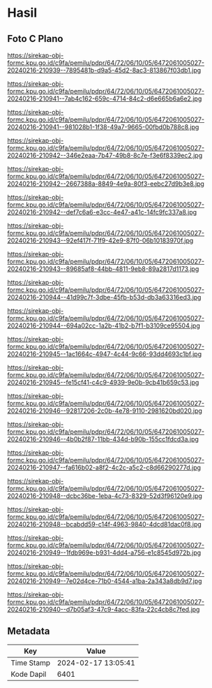 # Hasil

## Foto C Plano

https://sirekap-obj-formc.kpu.go.id/c9fa/pemilu/pdpr/64/72/06/10/05/6472061005027-20240216-210939--7895481b-d9a5-45d2-8ac3-813867f03db1.jpg

https://sirekap-obj-formc.kpu.go.id/c9fa/pemilu/pdpr/64/72/06/10/05/6472061005027-20240216-210941--7ab4c162-659c-4714-84c2-d6e665b6a6e2.jpg

https://sirekap-obj-formc.kpu.go.id/c9fa/pemilu/pdpr/64/72/06/10/05/6472061005027-20240216-210941--981028b1-1f38-49a7-9665-00fbd0b788c8.jpg

https://sirekap-obj-formc.kpu.go.id/c9fa/pemilu/pdpr/64/72/06/10/05/6472061005027-20240216-210942--346e2eaa-7b47-49b8-8c7e-f3e6f8339ec2.jpg

https://sirekap-obj-formc.kpu.go.id/c9fa/pemilu/pdpr/64/72/06/10/05/6472061005027-20240216-210942--2667388a-8849-4e9a-80f3-eebc27d9b3e8.jpg

https://sirekap-obj-formc.kpu.go.id/c9fa/pemilu/pdpr/64/72/06/10/05/6472061005027-20240216-210942--def7c6a6-e3cc-4e47-a41c-14fc9fc337a8.jpg

https://sirekap-obj-formc.kpu.go.id/c9fa/pemilu/pdpr/64/72/06/10/05/6472061005027-20240216-210943--92ef417f-71f9-42e9-87f0-06b10183970f.jpg

https://sirekap-obj-formc.kpu.go.id/c9fa/pemilu/pdpr/64/72/06/10/05/6472061005027-20240216-210943--89685af8-44bb-4811-9eb8-89a2817d1173.jpg

https://sirekap-obj-formc.kpu.go.id/c9fa/pemilu/pdpr/64/72/06/10/05/6472061005027-20240216-210944--41d99c7f-3dbe-45fb-b53d-db3a63316ed3.jpg

https://sirekap-obj-formc.kpu.go.id/c9fa/pemilu/pdpr/64/72/06/10/05/6472061005027-20240216-210944--694a02cc-1a2b-41b2-b7f1-b3109ce95504.jpg

https://sirekap-obj-formc.kpu.go.id/c9fa/pemilu/pdpr/64/72/06/10/05/6472061005027-20240216-210945--1ac1664c-4947-4c44-9c66-93dd4693c1bf.jpg

https://sirekap-obj-formc.kpu.go.id/c9fa/pemilu/pdpr/64/72/06/10/05/6472061005027-20240216-210945--fe15cf41-c4c9-4939-9e0b-9cb41b659c53.jpg

https://sirekap-obj-formc.kpu.go.id/c9fa/pemilu/pdpr/64/72/06/10/05/6472061005027-20240216-210946--92817206-2c0b-4e78-9110-2981620bd020.jpg

https://sirekap-obj-formc.kpu.go.id/c9fa/pemilu/pdpr/64/72/06/10/05/6472061005027-20240216-210946--4b0b2f87-11bb-434d-b90b-155cc1fdcd3a.jpg

https://sirekap-obj-formc.kpu.go.id/c9fa/pemilu/pdpr/64/72/06/10/05/6472061005027-20240216-210947--fa616b02-a8f2-4c2c-a5c2-c8d66290277d.jpg

https://sirekap-obj-formc.kpu.go.id/c9fa/pemilu/pdpr/64/72/06/10/05/6472061005027-20240216-210948--dcbc36be-1eba-4c73-8329-52d3f96120e9.jpg

https://sirekap-obj-formc.kpu.go.id/c9fa/pemilu/pdpr/64/72/06/10/05/6472061005027-20240216-210948--bcabdd59-c14f-4963-9840-4dcd81dac0f8.jpg

https://sirekap-obj-formc.kpu.go.id/c9fa/pemilu/pdpr/64/72/06/10/05/6472061005027-20240216-210949--1fdb969e-b931-4dd4-a756-e1c8545d972b.jpg

https://sirekap-obj-formc.kpu.go.id/c9fa/pemilu/pdpr/64/72/06/10/05/6472061005027-20240216-210949--7e02d4ce-71b0-4544-a1ba-2a343a8db9d7.jpg

https://sirekap-obj-formc.kpu.go.id/c9fa/pemilu/pdpr/64/72/06/10/05/6472061005027-20240216-210940--d7b05af3-47c9-4acc-83fa-22c4cb8c7fed.jpg


## Metadata

| Key        | Value               |
| ---------- | ------------------- |
| Time Stamp | 2024-02-17 13:05:41 |
| Kode Dapil | 6401                |



